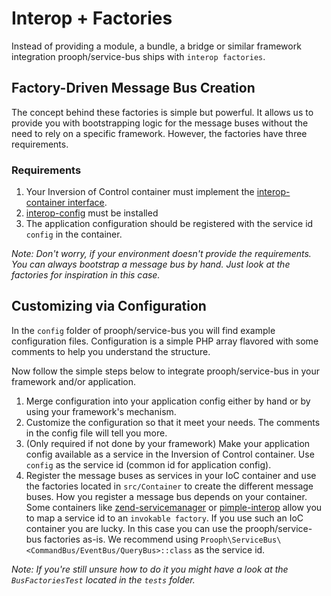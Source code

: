 # Interop + Factories

Instead of providing a module, a bundle, a bridge or similar framework integration prooph/service-bus ships with
`interop factories`.

## Factory-Driven Message Bus Creation

The concept behind these factories is simple but powerful. It allows us to provide you with bootstrapping logic for
the message buses without the need to rely on a specific framework. However, the factories have three requirements.

### Requirements

1. Your Inversion of Control container must implement the [interop-container interface](https://github.com/container-interop/container-interop).
2. [interop-config](https://github.com/sandrokeil/interop-config) must be installed
3. The application configuration should be registered with the service id `config` in the container.

*Note: Don't worry, if your environment doesn't provide the requirements. You can
always bootstrap a message bus by hand. Just look at the factories for inspiration in this case.*

## Customizing via Configuration

In the `config` folder of prooph/service-bus you will find example configuration files.
Configuration is a simple PHP array flavored with some comments to help you understand the structure.

Now follow the simple steps below to integrate prooph/service-bus in your framework and/or application.

1. Merge configuration into your application config either by hand or by using your framework's mechanism.
2. Customize the configuration so that it meet your needs. The comments in the config file will tell you more.
3. (Only required if not done by your framework) Make your application config available as a service in the
Inversion of Control container. Use `config` as the service id (common id for application config).
4. Register the message buses as services in your IoC container and use the factories located in `src/Container` to create the different message buses.
How you register a message bus depends on your container. Some containers like [zend-servicemanager](https://github.com/zendframework/zend-servicemanager)
or [pimple-interop](https://github.com/moufmouf/pimple-interop) allow you to map a service id to an `invokable factory`.
If you use such an IoC container you are lucky. In this case you can use the prooph/service-bus factories as-is.
We recommend using `Prooph\ServiceBus\<CommandBus/EventBus/QueryBus>::class` as the service id.

*Note: If you're still unsure how to do it you might have a look at the `BusFactoriesTest` located in the `tests` folder.*
